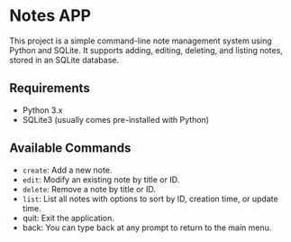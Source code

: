 # Notes APP

This project is a simple command-line note management system using Python and SQLite. It supports adding, editing, deleting, and listing notes, stored in an SQLite database.

## Requirements
- Python 3.x
- SQLite3 (usually comes pre-installed with Python)
   
## Available Commands

- `create`: Add a new note.
- `edit`: Modify an existing note by title or ID.
- `delete`: Remove a note by title or ID.
- `list`: List all notes with options to sort by ID, creation time, or update time.
-  quit: Exit the application.
-  back: You can type back at any prompt to return to the main menu.
